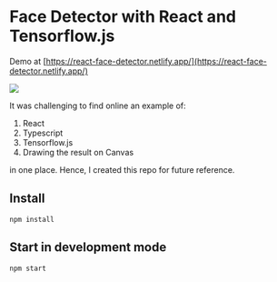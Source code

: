# Face Detector with React and Tensorflow.js

Demo at [https://react-face-detector.netlify.app/](https://react-face-detector.netlify.app/)

![](https://habrastorage.org/webt/rs/bv/jt/rsbvjtkakpnlda69bhdbo35lfty.png)

It was challenging to find online an example of:

1. React
2. Typescript
3. Tensorflow.js
4. Drawing the result on Canvas

in one place. Hence, I created this repo for future reference.

## Install

```
npm install
```

## Start in development mode

```
npm start
```

